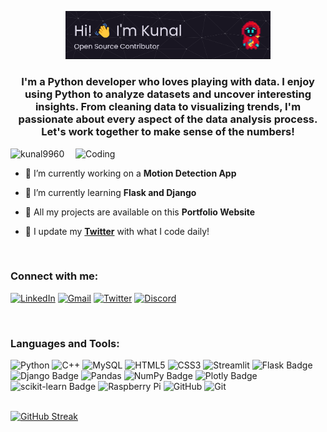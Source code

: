 <p align="center">
    <img src="./Banner.png" alt="Header" width="65%">
</p>
<h3 align="center">I'm a Python developer who loves playing with data. I enjoy using Python to analyze datasets and uncover interesting insights. From cleaning data to visualizing trends, I'm passionate about every aspect of the data analysis process. Let's work together to make sense of the numbers!</h3>
<img align="right" alt="Coding" width="400" src="https://cdn.shopify.com/s/files/1/0578/3696/1997/t/9/assets/lofiboy.gif?v=103461765217895835051680702279">

<p align="left"> <img src="https://komarev.com/ghpvc/?username=kunal9960&label=Profile%20views&color=0e75b6&style=flat" alt="kunal9960" /> </p>

- 🔭 I’m currently working on a **Motion Detection App**

- 🌱 I’m currently learning **Flask and Django**

- 💼 All my projects are available on this **Portfolio Website**

- 🚀 I update my **[Twitter](https://twitter.com/kunalfr_)** with what I code daily!

<br>

<h3 align="left">Connect with me:</h3>

[![LinkedIn](https://img.shields.io/badge/LinkedIn-0077B5?style=for-the-badge&logo=linkedin&logoColor=white)](https://www.linkedin.com/in/kunal-dalvi-0b273b2b4)
[![Gmail](https://img.shields.io/badge/Gmail-D14836?style=for-the-badge&logo=gmail&logoColor=white)](mailto:kunald9960@gmail.com)
[![Twitter](https://img.shields.io/badge/Twitter-1DA1F2?style=for-the-badge&logo=twitter&logoColor=white)](https://twitter.com/kunalfr_)
[![Discord](https://img.shields.io/badge/Discord-7289DA?style=for-the-badge&logo=discord&logoColor=white)](https://discord.gg/bge3cXHuNC)

<br>

<h3 align="left">Languages and Tools:</h3> 

![Python](https://img.shields.io/badge/-Python-black?style=flat-square&logo=Python)
![C++](https://img.shields.io/badge/-C++-00599C?style=flat-square&logo=c)
![MySQL](https://img.shields.io/badge/-MySQL-black?style=flat-square&logo=mysql)
![HTML5](https://img.shields.io/badge/-HTML5-E34F26?style=flat-square&logo=html5&logoColor=white)
![CSS3](https://img.shields.io/badge/-CSS3-1572B6?style=flat-square&logo=css3)
![Streamlit](https://img.shields.io/badge/Streamlit-FF4B4B?logo=streamlit&logoColor=fff&style=flat-square)
![Flask Badge](https://img.shields.io/badge/Flask-000?logo=flask&logoColor=fff&style=flat-square)
![Django Badge](https://img.shields.io/badge/Django-092E20?logo=django&logoColor=fff&style=flat-square)
![Pandas](https://img.shields.io/badge/-pandas-yellow?style=flat-square&logo=pandas)
![NumPy Badge](https://img.shields.io/badge/NumPy-013243?logo=numpy&logoColor=fff&style=flat-square)
![Plotly Badge](https://img.shields.io/badge/Plotly-3F4F75?logo=plotly&logoColor=fff&style=flat-square)
![scikit-learn Badge](https://img.shields.io/badge/scikit--learn-F7931E?logo=scikitlearn&logoColor=fff&style=flat-square)
![Raspberry Pi](https://img.shields.io/badge/-Raspberry%20Pi-C51A4A?style=flat-square&logo=Raspberry-Pi)
![GitHub](https://img.shields.io/badge/-GitHub-181717?style=flat-square&logo=github)
![Git](https://img.shields.io/badge/-Git-black?style=flat-square&logo=git)
</p>

<br>
<a href="https://git.io/streak-stats"><img src="https://streak-stats.demolab.com?user=kunal9960&theme=tokyonight" alt="GitHub Streak"/></a><br>
